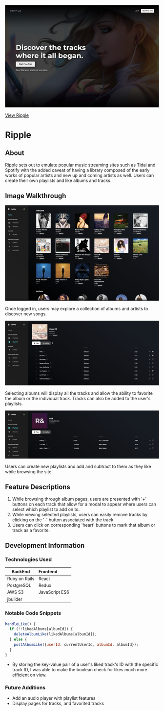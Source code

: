 <img src="app/assets/images/hero.png" alt="Ripple">

[View Ripple](https://ripple-jz.herokuapp.com)

# Ripple

## About

Ripple sets out to emulate popular music streaming sites such as Tidal and Spotify with the added caveat of having a library composed of the early works of popular artists and new up and coming artists as well. Users can create their own playlists and like albums and tracks.

## Image Walkthrough

<img src="app/assets/images/library.png" alt="Library">

Once logged in, users may explore a collection of albums and artists to discover new songs.

<img src="app/assets/images/album.png" alt="Album">

Selecting albums will display all the tracks and allow the ability to favorite the album or the individual track. Tracks can also be added to the user's playlists.

<img src="app/assets/images/playlist.png" alt="Playlist">

Users can create new playlists and add and subtract to them as they like while browsing the site.

## Feature Descriptions
1. While browsing through album pages, users are presented with '+' buttons on each track that allow for a modal to appear where users can select which playlist to add on to.
2. While viewing selected playlists, users can easily remove tracks by clicking on the '-' button associated with the track.
3. Users can click on corresponding 'heart' buttons to mark that album or track as a favorite. 
 
## Development Information

### Technologies Used

BackEnd | Frontend
---|:--
Ruby on Rails | React
PostgreSQL | Redux
AWS S3 | JavaScript ES6
jbuilder | 
### Notable Code Snippets

```javascript
handleLike() {
  if (!!likedAlbums[albumId]) {
    deleteAlbumLike(likedAlbums[albumId]);
  } else {
    postAlbumLike({userId: currentUserId, albumId: albumId});
  }
}
```

* By storing the key-value pair of a user's liked track's ID with the specific track ID, I was able to make the boolean check for likes much more efficient on view.

### Future Additions

* Add an audio player with playlist features
* Display pages for tracks, and favorited tracks
